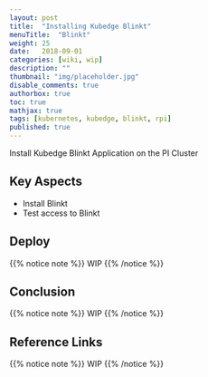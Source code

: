 ```yaml
---
layout: post
title:  "Installing Kubedge Blinkt"
menuTitle:  "Blinkt"
weight: 25
date:   2018-09-01
categories: [wiki, wip]
description: ""
thumbnail: "img/placeholder.jpg"
disable_comments: true
authorbox: true
toc: true
mathjax: true
tags: [kubernetes, kubedge, blinkt, rpi]
published: true
---
```


Install Kubedge Blinkt Application on the PI Cluster

<!--more-->

## Key Aspects

- Install Blinkt
- Test access to Blinkt

## Deploy

{{% notice note %}}
WIP
{{% /notice %}}

## Conclusion

{{% notice note %}}
WIP
{{% /notice %}}

## Reference Links

{{% notice note %}}
WIP
{{% /notice %}}
